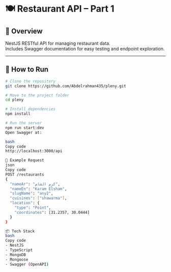 # 🍽️ Restaurant API – Part 1

## 📘 Overview

NestJS RESTful API for managing restaurant data.  
Includes Swagger documentation for easy testing and endpoint exploration.

---

## 🚀 How to Run

```bash
# Clone the repository
git clone https://github.com/Abdelrahman435/pleny.git

# Move to the project folder
cd pleny

# Install dependencies
npm install

# Run the server
npm run start:dev
Open Swagger at:

bash
Copy code
http://localhost:3000/api

🧠 Example Request
json
Copy code
POST /restaurants
{
  "nameAr": "كرم الشام",
  "nameEn": "Karam Elsham",
  "slugName": "any2",
  "cuisines": ["shawarma"],
  "location": {
    "type": "Point",
    "coordinates": [31.2357, 30.0444]
  }
}

📦 Tech Stack
bash
Copy code
- NestJS
- TypeScript
- MongoDB
- Mongoose
- Swagger (OpenAPI)
```
